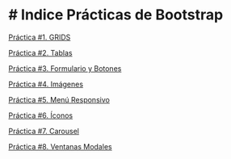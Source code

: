<h1># Indice Prácticas de Bootstrap</h1>

<p><a href="https://jose0935.github.io/WEB/Practica%20Bootstrap.html">Práctica #1. GRIDS</a>

<p><a href="https://jose0935.github.io/WEB/PracticaBootstrap2">Práctica #2. Tablas</a>

<p><a href="https://jose0935.github.io/WEB/PracticaBootstrap3">Práctica #3. Formulario y Botones</a>

<p><a href="https://jose0935.github.io/WEB/PracticaBootstrap4">Práctica #4. Imágenes</a>

<p><a href="https://jose0935.github.io/WEB/PracticaBootstrap5">Práctica #5. Menú Responsivo</a>

<p><a href="https://jose0935.github.io/WEB/PracticaBootstrap6">Práctica #6. Íconos</a>

<p><a href="https://jose0935.github.io/WEB/PracticaBootstrap7">Práctica #7. Carousel</a>

<p><a href="https://jose0935.github.io/WEB/PracticaBootstrap8">Práctica #8. Ventanas Modales</a>
